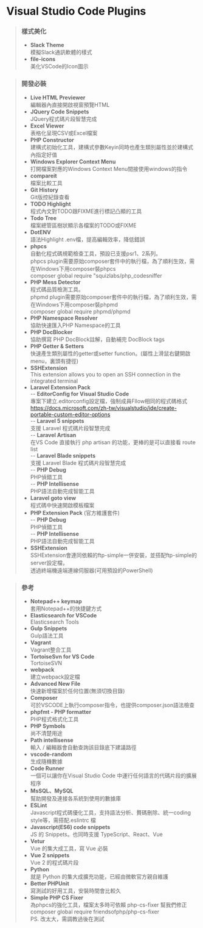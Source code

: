 # Visual Studio Code Plugins


 > ### **樣式美化**
 >* __Slack Theme__<br/>
 >   模擬Slack通訊軟體的樣式
 >* __file-icons__<br/>
 >   美化VSCode的Icon圖示

 > ### **開發必裝**
 > * __Live HTML Previewer__<br/>
 >     編輯器內直接開啟視窗預覽HTML
 > * __JQuery Code Snippets__<br/>
 >    JQuery程式碼片段智慧完成
 > * __Excel Viewer__<br/>
 >    表格化呈現CSV或Excel檔案
 > * __PHP Constructor__<br/>
 >    建構式初始化工具，建構式參數Keyin同時也產生類別屬性並於建構式內指定好值
 > * __Windows Explorer Context Menu__<br/>
 >    打開檔案對應的Windows Context Menu間接使用windows的指令
 > * __compareit__<br/>
 >    檔案比較工具
 > * __Git History__<br/>
 >    Git版控紀錄查看
 > * __TODO Highlight__<br/>
 >    程式內文對TODO跟FIXME進行標記凸顯的工具
 > * __Todo Tree__<br/>
 >    檔案總管區樹狀顯示各檔案的TODO或FIXME
 > * __DotENV__<br/>
 >    語法Highlight .env檔，提高編輯效率，降低錯誤
 > * __phpcs__<br/>
 >    自動化程式碼規範檢查工具，預設已支援psr1、2系列。<br/>
 >    phpcs plugin需要原始composer套件中的執行檔，為了順利生效，需在Windows下用composer裝phpcs<br/>
 >    composer global require "squizlabs/php_codesniffer
 > * __PHP Mess Detector__<br/>
 >    程式碼品質檢測工具。<br/>
 >    phpmd plugin需要原始composer套件中的執行檔，為了順利生效，需在Windows下用composer裝phpmd<br/>
 >    composer global require phpmd/phpmd
 > * __PHP Namespace Resolver__<br/>
 >    協助快速匯入PHP Namespace的工具
 > * __PHP DocBlocker__<br/>
 >    協助撰寫 PHP DocBlock註解，自動補完 DocBlock tags
 > * __PHP Getter & Setters__<br/>
 >    快速產生類別屬性的getter或setter function。(屬性上滑鼠右鍵開啟menu，裏頭有捷徑)
 > * __SSHExtension__<br/>
 >    This extension allows you to open an SSH connection in the integrated terminal
 > * __Laravel Extension Pack__<br/>
 >    -- __EditorConfig for Visual Studio Code__<br/>
 >    專案下建立.editorconfig設定檔，強制成員Fllow相同的程式碼格式<br/>
 >    https://docs.microsoft.com/zh-tw/visualstudio/ide/create-portable-custom-editor-options<br/>
 >    -- __Laravel 5 snippets__<br/>
 >    支援 Laravel 程式碼片段智慧完成<br/>
 >    -- __Laravel Artisan__<br/>
 >    在VS Code 直接執行 php artisan 的功能，更棒的是可以直接看 route list<br/>
 >    -- __Laravel Blade snippets__<br/>
 >    支援 Laravel Blade 程式碼片段智慧完成<br/>
 >    -- __PHP Debug__<br/>
 >    PHP偵錯工具<br/>
 >    -- __PHP Intellisense__<br/>
 >    PHP語法自動完成智能工具
 > * __Laravel goto view__<br/>
 >    程式碼中快速開啟模板檔案
 > * __PHP Extension Pack__ (官方維護套件)<br/>
 >   -- __PHP Debug__<br/>
 >      PHP偵錯工具<br/>
 >   -- __PHP Intellisense__<br/>
 >      PHP語法自動完成智能工具
 > * __SSHExtension__<br/>
 >    SSHExtension會連同依賴的ftp-simple一併安裝，並搭配ftp-simple的server設定檔，<br/>
 >    透過終端機遠端連線伺服器(可用預設的PowerShell)

 > ### **參考**
 > * __Notepad++ keymap__<br/>
 >    套用Notepad++的快捷鍵方式
 > * __Elasticsearch for VSCode__<br/>
 >    Elasticsearch Tools
 > * __Gulp Snippets__<br/>
 >    Gulp語法工具
 > * __Vagrant__<br/>
 >    Vagrant整合工具
 > * __TortoiseSvn for VS Code__<br/>
 >    TortoiseSVN
 > * __webpack__<br/>
 >    建立webpack設定檔
 > * __Advanced New File__<br/>
 >    快速新增檔案於任何位置(無須切換目錄)
 > * __Composer__<br/>
 >    可於VSCODE上執行composer指令，也提供composer.json語法檢查
 > * __phpfmt - PHP formatter__<br/>
 >    PHP程式格式化工具
 > * __PHP Symbols__<br/>
 >    尚不清楚用途
 > * __Path intellisense__<br/>
 >    輸入 / 編輯器會自動查詢該目錄底下建議路徑
 > * __vscode-random__<br/>
 >    生成隨機數據
 > * __Code Runner__<br/>
 >    一個可以讓你在Visual Studio Code 中運行任何語言的代碼片段的擴展程序
 > * __MsSQL、MySQL__<br/>
 >    幫助開發及連接各系統到使用的數據庫
 > * __ESLint__<br/>
 >    Javascript程式碼優化工具，支持語法分析、贅碼刪除、統一coding style等，需搭配.eslintrc 檔
 > * __Javascript(ES6) code snippets__<br/>
 >    JS 的 Snippets。也同時支援 TypeScript、React、Vue
 > * __Vetur__<br/>
 >    Vue 的集大成工具，寫 Vue 必裝
 > * __Vue 2 snippets__<br/>
 >    Vue 2 的程式碼片段
 > * __Python__<br/>
 >    就是 Python 的集大成擴充功能，已經由微軟官方親自維護
 > * __Better PHPUnit__<br/>
 >    寫測試的好用工具，安裝時間會比較久
 > * __Simple PHP CS Fixer__<br/>
 >    為phpcs的強化工具，檔案太多時可依賴 php-cs-fixer 幫我們修正<br/>
 >    composer global require friendsofphp/php-cs-fixer<br/>
 >    PS. 改太大，需調教過後在測試